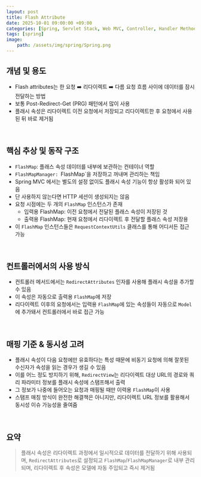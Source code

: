 ```yaml
---
layout: post
title: Flash Attribute
date: 2025-10-01 09:00:00 +09:00
categories: [Spring, Servlet Stack, Web MVC, Controller, Handler Method]
tags: [spring]
image:
    path: /assets/img/spring/Spring.png
---
```


## 개념 및 용도

- Flash attributes는 한 요청 ➡️ 리다이렉트 ➡️ 다름 요청 흐름 사이에 데이터를 잠시 전달하는 방법
- 보통 Post-Redirect-Get (PRG) 패턴에서 많이 사용
- 플래시 속성은 리다이렉트 이전 요청에서 저장되고 리다이렉트한 후 요청에서 사용된 뒤 바로 제거됨

<br>

## 핵심 추상 및 동작 구조

- `FlashMap`: 플래스 속성 데이터를 내부에 보관하는 컨테이너 역할
- `FlashMapManager: `FlashMap`을 저장하고 꺼내며 관리하는 책임
- Spring MVC 에서는 별도의 설정 없이도 플래시 속성 기능이 항상 활성화 되어 있음
- 단 사용하지 않는다면 HTTP 세션이 생성되지는 않음
- 요청 시점에는 두 개의 `FlashMap` 인스턴스가 존재
  - 입력용 FlashMap: 이전 요청에서 전달된 플래스 속성이 저장된 것
  - 출력용 FlashMap: 현재 요청에서 리다이렉트 후 전달할 플래스 속성 저장용
- 이 `FlashMap` 인스턴스들은 `RequestContextUtils` 클래스를 통해 어디서든 접근 가능

<br>

## 컨트롤러에서의 사용 방식

- 컨트롤러 메서드에서는 `RedirectAttributes` 인자를 사용해 플래시 속성을 추가할 수 있음
- 이 속성은 자동으로 출력용 `FlashMap`에 저장
- 리다이렉트 이후의 요청에서는 입력용 `FlashMap`에 있는 속성들이 자동으로 `Model`에 추가돼서 컨트롤러에서 바로 접근 가능

<br>

## 매핑 기준 & 동시성 고려

- 플래시 속성이 다음 요청에만 유효하다는 특성 때문에 비동기 요청에 의해 잘못된 수신자가 속성을 읽는 경우가 생길 수 있음
- 이를 어느 정도 방지하기 위해, `RedirectView`는 리다이렉트 대상 URL의 경로와 쿼리 파라미터 정보를 플래시 속성에 스탬프해서 출력
- 그 정보가 나중에 들어오는 요청과 매핑될 때만 이력용 `FlashMap`이 사용
- 스탬프 매칭 방식이 완전한 해결책은 아니지만, 리다이렉트 URL 정보를 활용해서 동시성 이슈 가능성을 줄여줌

<br>

## 요약

> 플래시 속성은 리다이렉트 과정에서 일시적으로 데이터를 전달하기 위해 사용되며, `RedirectAttributes`로 설정되고 `FlashMap`/`FlashMapManager`로 내부 관리되며, 리다이렉트 후 속성은 모델에 자동 주입되고 즉시 제거됨